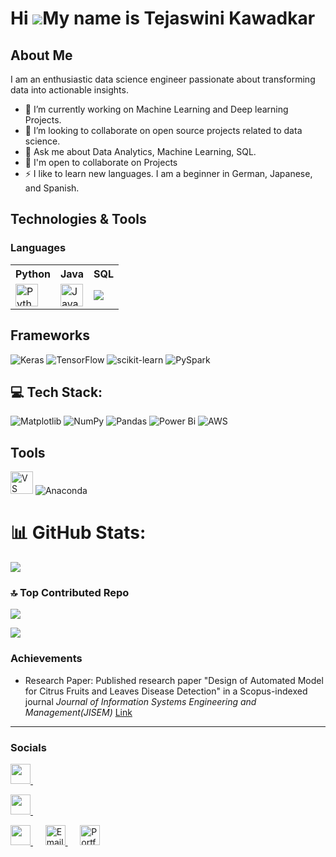 <!-- ## Hi there 👋
**Tejaswini-Kawadkar/Tejaswini-Kawadkar** is a ✨ _special_ ✨ repository because its `README.md` (this file) appears on your GitHub profile.

Here are some ideas to get you started:

- 🔭 I’m currently working on ...
- 🌱 I’m currently learning ...
- 👯 I’m looking to collaborate on ...
- 🤔 I’m looking for help with ...
- 💬 Ask me about ...
- 📫 How to reach me: ...
- 😄 Pronouns: ...
- ⚡ Fun fact: ...
-->

Hi ![](https://user-images.githubusercontent.com/18350557/176309783-0785949b-9127-417c-8b55-ab5a4333674e.gif)My name is Tejaswini Kawadkar
==========================================================================================================================================

About Me
--------

I am an enthusiastic data science engineer passionate about transforming data into actionable insights.
- 🔭 I’m currently working on Machine Learning and Deep learning Projects.
- 👯 I’m looking to collaborate on open source projects related to data science.
- 💬 Ask me about Data Analytics, Machine Learning, SQL.
- 🤝 I'm open to collaborate on Projects
- ⚡ I like to learn new languages. I am a beginner in German, Japanese, and Spanish.

Technologies & Tools
---------------------------

### Languages
<table>
<p align="left">
<tr>
  <th> Python </th>
  <th> Java </th>
  <th> SQL </th>
</tr>
<tr>
<td><a href="https://www.python.org/" target="_blank" rel="noreferrer"><img src="https://raw.githubusercontent.com/danielcranney/readme-generator/main/public/icons/skills/python-colored.svg" width="36" height="36" alt="Python" /></a></td>  
<td><a href="https://www.oracle.com/java/" target="_blank" rel="noreferrer"><img src="https://raw.githubusercontent.com/danielcranney/readme-generator/main/public/icons/skills/java-colored.svg" width="36" height="36" alt="Java" /></a></td>
<td><img src="https://camo.githubusercontent.com/53d1d3a8ef03bff369d9f849f0292bcf1e8b2b67f71926d8081fb11265f43c22/68747470733a2f2f696d672e69636f6e73382e636f6d2f636f6c6f722f34382f3030303030302f73716c2e706e67" /></td>
</tr></p>
</table>

Frameworks
----------------
![Keras](https://img.shields.io/badge/Keras-%23D00000.svg?style=for-the-badge&logo=Keras&logoColor=white) 
![TensorFlow](https://img.shields.io/badge/TensorFlow-%23FF6F00.svg?style=for-the-badge&logo=TensorFlow&logoColor=white) 
![scikit-learn](https://img.shields.io/badge/scikit--learn-%23F7931E.svg?style=for-the-badge&logo=scikit-learn&logoColor=white) 
![PySpark](https://img.shields.io/badge/PySpark-%23E25A1C.svg?style=for-the-badge&logo=apachespark&logoColor=white)

💻 Tech Stack:
------------------
![Matplotlib](https://img.shields.io/badge/Matplotlib-%23ffffff.svg?style=for-the-badge&logo=Matplotlib&logoColor=black) 
![NumPy](https://img.shields.io/badge/numpy-%23013243.svg?style=for-the-badge&logo=numpy&logoColor=white) 
![Pandas](https://img.shields.io/badge/pandas-%23150458.svg?style=for-the-badge&logo=pandas&logoColor=white) 
![Power Bi](https://img.shields.io/badge/power_bi-F2C811?style=for-the-badge&logo=powerbi&logoColor=black) 
![AWS](https://img.shields.io/badge/AWS-%23FF9900.svg?style=for-the-badge&logo=amazonaws&logoColor=white)

Tools
----------
<img src="https://upload.wikimedia.org/wikipedia/commons/thumb/9/9a/Visual_Studio_Code_1.35_icon.svg/768px-Visual_Studio_Code_1.35_icon.svg.png" width="36" height="36" alt="VS Code" /> ![Anaconda](https://img.shields.io/badge/Anaconda-%2344A833.svg?style=for-the-badge&logo=anaconda&logoColor=white) 

# 📊 GitHub Stats:
![](https://github-readme-stats.vercel.app/api/top-langs/?username=Tejaswini-Kawadkar&theme=dark&hide_border=false&include_all_commits=false&count_private=false&layout=compact)


### 🔝 Top Contributed Repo
![](https://github-contributor-stats.vercel.app/api?username=Tejaswini-Kawadkar&limit=5&theme=dark&combine_all_yearly_contributions=true)

[![](https://visitcount.itsvg.in/api?id=Tejaswini-Kawadkar&icon=0&color=0)](https://visitcount.itsvg.in)

### Achievements
 - Research Paper: Published research paper "Design of Automated Model for Citrus Fruits and Leaves Disease Detection" in a Scopus-indexed journal *Journal of Information Systems Engineering
                   and Management(JISEM)*
<a href="https://jisem-journal.com/index.php/journal/article/view/6417"> Link </a>

<!-- Proudly created with GPRM ( https://gprm.itsvg.in ) -->
--------------
### Socials

<p align="left"> 
  <a href="https://www.github.com/Tejaswini-Kawadkar" target="_blank" rel="noreferrer"> <picture> <source media="(prefers-color-scheme: dark)" srcset="https://raw.githubusercontent.com/danielcranney/readme-generator/main/public/icons/socials/github-dark.svg" /> <source media="(prefers-color-scheme: light)" srcset="https://raw.githubusercontent.com/danielcranney/readme-generator/main/public/icons/socials/github.svg" /> <img src="https://raw.githubusercontent.com/danielcranney/readme-generator/main/public/icons/socials/github.svg" width="32" height="32" /> </picture> 
  </a> &nbsp;&nbsp;&nbsp;&nbsp;
  
  <a href="https://www.linkedin.com/in/tejaswini-kawadkar" target="_blank" rel="noreferrer"> <picture> <source media="(prefers-color-scheme: dark)" srcset="https://raw.githubusercontent.com/danielcranney/readme-generator/main/public/icons/socials/linkedin-dark.svg" /> <source media="(prefers-color-scheme: light)" srcset="https://raw.githubusercontent.com/danielcranney/readme-generator/main/public/icons/socials/linkedin.svg" /> <img src="https://raw.githubusercontent.com/danielcranney/readme-generator/main/public/icons/socials/linkedin.svg" width="32" height="32" /> </picture>
  </a>&nbsp;&nbsp;&nbsp;&nbsp;
  
  <a href="https://www.hackerrank.com/profile/tejaswini_kawadkar" target="_blank" rel="noreferrer"> 
    <img src="https://upload.wikimedia.org/wikipedia/commons/4/40/HackerRank_Icon-1000px.png" width="32" height="32" /> 
  </a> &nbsp;&nbsp;&nbsp;&nbsp;
  
  <a href="https://mail.google.com/mail/?view=cm&fs=1&to=tejaswini11k@gmail.com" target="_blank" rel="noreferrer"> 
    <img src="https://cdn-icons-png.flaticon.com/512/732/732200.png" width="32" height="32" alt="Email"/>
  </a> &nbsp;&nbsp;&nbsp;&nbsp;
  
  <a href="https://tejaswini-kawadkar.github.io/portfolio/" target="_blank" rel="noreferrer"> 
    <img src="https://cdn-icons-png.flaticon.com/512/841/841364.png" width="32" height="32" alt="Portfolio"/> 
  </a>
</p>

